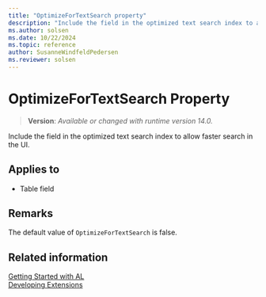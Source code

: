 ```yaml
---
title: "OptimizeForTextSearch property"
description: "Include the field in the optimized text search index to allow faster search in the UI."
ms.author: solsen
ms.date: 10/22/2024
ms.topic: reference
author: SusanneWindfeldPedersen
ms.reviewer: solsen
---
```

[//]: # (START>DO_NOT_EDIT)
[//]: # (IMPORTANT:Do not edit any of the content between here and the END>DO_NOT_EDIT.)
[//]: # (Any modifications should be made in the .xml files in the ModernDev repo.)
# OptimizeForTextSearch Property
> **Version**: _Available or changed with runtime version 14.0._

Include the field in the optimized text search index to allow faster search in the UI.

## Applies to
-   Table field

[//]: # (IMPORTANT: END>DO_NOT_EDIT)

## Remarks

The default value of `OptimizeForTextSearch` is false.

## Related information

[Getting Started with AL](../devenv-get-started.md)  
[Developing Extensions](../devenv-dev-overview.md)  